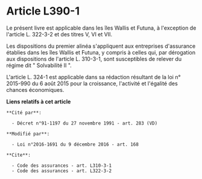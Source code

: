 # Article L390-1

Le présent livre est applicable dans les îles Wallis et Futuna, à l'exception de l'article L. 322-3-2 et des titres V, VI et
VII. 

Les dispositions du premier alinéa s'appliquent aux entreprises d'assurance établies dans les îles Wallis et Futuna, y
compris à celles qui, par dérogation aux dispositions de l'article L. 310-3-1, sont susceptibles de relever du régime dit "
Solvabilité II ".

L'article L. 324-1 est applicable dans sa rédaction résultant de la loi n° 2015-990 du 6 août 2015 pour la croissance,
l'activité et l'égalité des chances économiques.

**Liens relatifs à cet article**

	**Cité par**:

	  - Décret n°91-1197 du 27 novembre 1991 - art. 283 (VD)

	**Modifié par**:

	  - Loi n°2016-1691 du 9 décembre 2016 - art. 168

	**Cite**:

	  - Code des assurances - art. L310-3-1
	  - Code des assurances - art. L322-3-2
